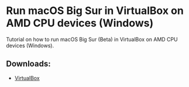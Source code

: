 # Run macOS Big Sur in VirtualBox on AMD CPU devices (Windows)
Tutorial on how to run macOS Big Sur (Beta) in VirtualBox on AMD CPU devices (Windows).
## Downloads:
* [VirtualBox](https://download.virtualbox.org/virtualbox/6.1.12/VirtualBox-6.1.12-139181-Win.exe)
